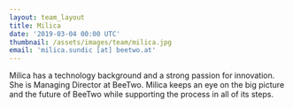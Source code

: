```yaml
---
layout: team_layout
title: Milica
date: '2019-03-04 00:00 UTC'
thumbnail: /assets/images/team/milica.jpg
email: 'milica.sundic [at] beetwo.at'
---
```


Milica has a technology background and a strong passion for innovation. She is Managing Director at BeeTwo. Milica keeps an eye on the big picture and the future of BeeTwo while supporting the process in all of its steps.
